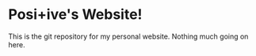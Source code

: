 # Posi+ive's Website!

This is the git repository for my personal website. Nothing much going on here.
